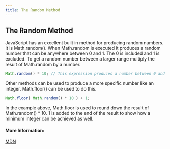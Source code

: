 ```yaml
---
title: The Random Method
---
```

## The Random Method

JavaScript has an excellent built in method for producing random numbers. It is Math.random(). When Math.random is executed it produces
a random number that can be anywhere between 0 and 1. The 0 is included and 1 is excluded. To get a random number between a larger range multiply the result of Math.random by a number.

```javascript
Math.random() * 10; // This expression produces a number between 0 and 10 ( excluding the 10 )
```

Other methods can be used to produce a more specific number like an integer. Math.floor() can be used to do this.

```javascript
Math.floor( Math.random() * 10 ) + 1;
```

In the example above, Math.floor is used to round down the result of Math.random() * 10. 1 is added to the end of the result to show how a
minimum integer can be achieved as well.

#### More Information:
<!-- Please add any articles you think might be helpful to read before writing the article -->
[MDN](https://developer.mozilla.org/en-US/docs/Web/JavaScript/Reference/Global_Objects/Math/random)


